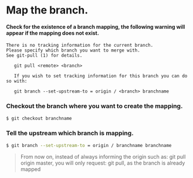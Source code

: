 # Map the branch.

#### Check for the existence of a branch mapping, the following warning will appear if the mapping does not exist.

```
There is no tracking information for the current branch.
Please specify which branch you want to merge with.
See git-pull (1) for details.

   git pull <remote> <branch>

   If you wish to set tracking information for this branch you can do so with:

   git branch --set-upstream-to = origin / <branch> branchname
 ```

### Checkout the branch where you want to create the mapping.

``` bash
$ git checkout branchname
```

### Tell the upstream which branch is mapping.
``` bash
$ git branch --set-upstream-to = origin / branchname branchname
```

> From now on, instead of always informing the origin such as: git pull origin master, you will only request: git pull, as the branch is already mapped
